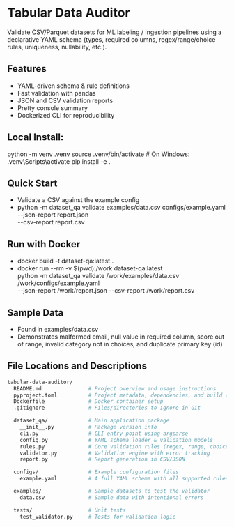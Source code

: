# Tabular Data Auditor

Validate CSV/Parquet datasets for ML labeling / ingestion pipelines using a declarative YAML schema (types, required columns, regex/range/choice rules, uniqueness, nullability, etc.).

## Features
- YAML-driven schema & rule definitions
- Fast validation with pandas
- JSON and CSV validation reports
- Pretty console summary
- Dockerized CLI for reproducibility


## Local Install: 
python -m venv .venv
source .venv/bin/activate  # On Windows: .venv\Scripts\activate
pip install -e .

## Quick Start
- Validate a CSV against the example config
- python -m dataset_qa validate examples/data.csv configs/example.yaml \
  --json-report report.json \
  --csv-report  report.csv

## Run with Docker
- docker build -t dataset-qa:latest .
- docker run --rm -v $(pwd):/work dataset-qa:latest \
  python -m dataset_qa validate /work/examples/data.csv /work/configs/example.yaml \
  --json-report /work/report.json --csv-report /work/report.csv

## Sample Data
- Found in examples/data.csv
- Demonstrates malformed email, null value in required column, score out of range, invalid category not in choices, and duplicate primary key (id)

## File Locations and Descriptions
```bash
tabular-data-auditor/
  README.md               # Project overview and usage instructions
  pyproject.toml          # Project metadata, dependencies, and build config
  Dockerfile              # Docker container setup
  .gitignore              # Files/directories to ignore in Git

  dataset_qa/             # Main application package
    __init__.py           # Package version info
    cli.py                # CLI entry point using argparse
    config.py             # YAML schema loader & validation models
    rules.py              # Core validation rules (regex, range, choice)
    validator.py          # Validation engine with error tracking
    report.py             # Report generation in CSV/JSON

  configs/                # Example configuration files
    example.yaml          # A full YAML schema with all supported rules

  examples/               # Sample datasets to test the validator
    data.csv              # Sample data with intentional errors

  tests/                  # Unit tests
    test_validator.py     # Tests for validation logic


